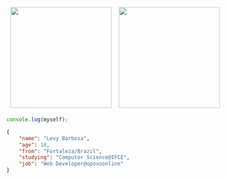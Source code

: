 <div style="width: 100%; display:flex; justify-content: space-around; margin-bottom: 20px;">
    <img src="https://user-images.githubusercontent.com/16294244/125723976-7443b0fd-fe80-411e-9bfd-90fe5a088e5d.png" height="235rem"/>
    <img src="https://github-readme-stats.vercel.app/api/top-langs/?username=levyks&layout=compact&langs_count=7&theme=radical" height="235rem"/>
</div>

```js
console.log(myself);
```
```json
{
    "name": "Levy Barbosa",
    "age": 18,
    "from": "Fortaleza/Brazil",
    "studying": "Computer Science@IFCE",
    "job": "Web Developer@opovoonline"
}
```
